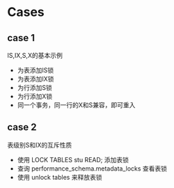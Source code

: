 

# Cases
## case 1
IS,IX,S,X的基本示例
- 为表添加IS锁
- 为表添加IX锁
- 为行添加S锁
- 为行添加X锁
- 同一个事务，同一行的X和S兼容，即可重入

## case 2
表级别S和IX的互斥性质
- 使用 LOCK TABLES stu READ;  添加表锁
- 查询 performance_schema.metadata_locks 查看表锁
- 使用 unlock tables 来释放表锁
